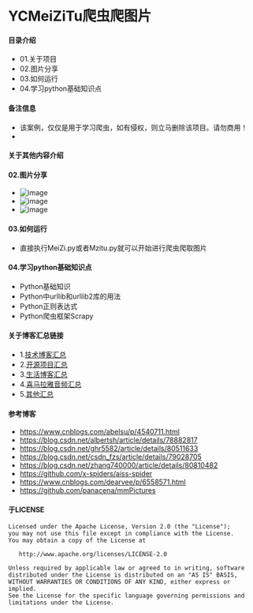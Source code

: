 # YCMeiZiTu爬虫爬图片
#### 目录介绍
- 01.关于项目
- 02.图片分享
- 03.如何运行
- 04.学习python基础知识点

#### 备注信息
- 该案例，仅仅是用于学习爬虫，如有侵权，则立马删除该项目。请勿商用！
- 


#### 关于其他内容介绍


#### 02.图片分享
- ![image](https://github.com/yangchong211/YCMeiZiTu/blob/master/image/1.png)
- ![image](https://github.com/yangchong211/YCMeiZiTu/blob/master/image/2.png)
- ![image](https://github.com/yangchong211/YCMeiZiTu/blob/master/image/3.png)


#### 03.如何运行
- 直接执行MeiZi.py或者Mzitu.py就可以开始进行爬虫爬取图片


#### 04.学习python基础知识点
- Python基础知识
- Python中urllib和urllib2库的用法
- Python正则表达式
- Python爬虫框架Scrapy


#### 关于博客汇总链接
- 1.[技术博客汇总](https://www.jianshu.com/p/614cb839182c)
- 2.[开源项目汇总](https://blog.csdn.net/m0_37700275/article/details/80863574)
- 3.[生活博客汇总](https://blog.csdn.net/m0_37700275/article/details/79832978)
- 4.[喜马拉雅音频汇总](https://www.jianshu.com/p/f665de16d1eb)
- 5.[其他汇总](https://www.jianshu.com/p/53017c3fc75d)


#### 参考博客
- https://www.cnblogs.com/abelsu/p/4540711.html
- https://blog.csdn.net/albertsh/article/details/78882817
- https://blog.csdn.net/ghr5582/article/details/80511633
- https://blog.csdn.net/csdn_fzs/article/details/79028705
- https://blog.csdn.net/zhang740000/article/details/80810482
- https://github.com/x-spiders/aiss-spider
- https://www.cnblogs.com/dearvee/p/6558571.html
- https://github.com/panacena/mmPictures


#### 于LICENSE
```
Licensed under the Apache License, Version 2.0 (the "License");
you may not use this file except in compliance with the License.
You may obtain a copy of the License at

   http://www.apache.org/licenses/LICENSE-2.0

Unless required by applicable law or agreed to in writing, software
distributed under the License is distributed on an "AS IS" BASIS,
WITHOUT WARRANTIES OR CONDITIONS OF ANY KIND, either express or implied.
See the License for the specific language governing permissions and
limitations under the License.
```



